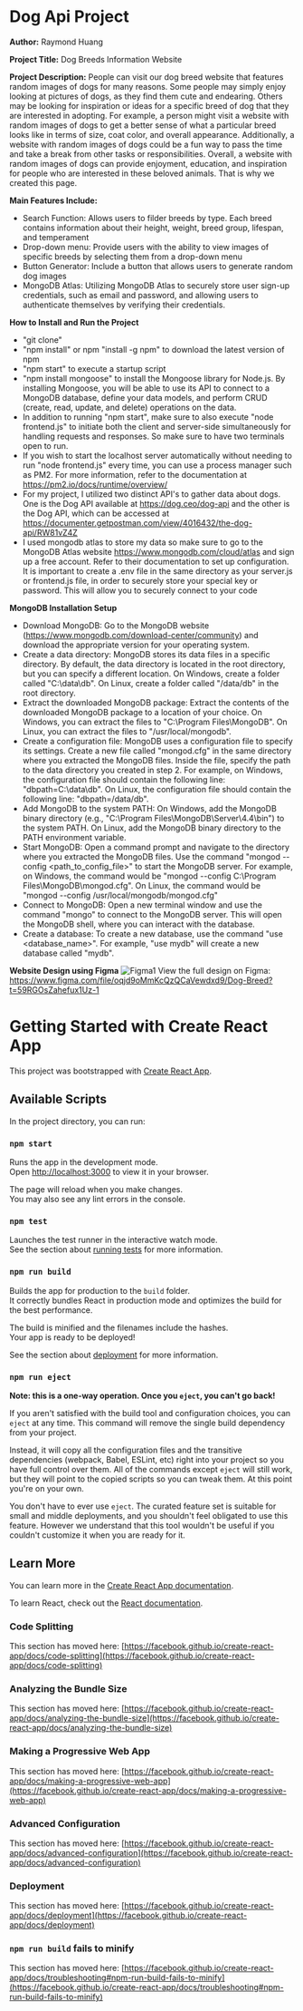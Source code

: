 # Dog Api Project
**Author:** Raymond Huang

**Project Title:** Dog Breeds Information Website  

**Project Description:** People can visit our dog breed website that features random images of dogs for many reasons. Some people may simply enjoy looking at pictures of dogs, as they find them cute and endearing. Others may be looking for inspiration or ideas for a specific breed of dog that they are interested in adopting. For example, a person might visit a website with random images of dogs to get a better sense of what a particular breed looks like in terms of size, coat color, and overall appearance. Additionally, a website with random images of dogs could be a fun way to pass the time and take a break from other tasks or responsibilities. Overall, a website with random images of dogs can provide enjoyment, education, and inspiration for people who are interested in these beloved animals. That is why we created this page.  

**Main Features Include:**
- Search Function: Allows users to filder breeds by type. Each breed contains information about their height, weight, breed group, lifespan, and temperament
- Drop-down menu: Provide users with the ability to view images of specific breeds by selecting them from a drop-down menu
- Button Generator: Include a button that allows users to generate random dog images
- MongoDB Atlas: Utilizing MongoDB Atlas to securely store user sign-up credentials, such as email and password, and allowing users to authenticate themselves by verifying their credentials.  
  
**How to Install and Run the Project**  
- "git clone"
- "npm install" or npm "install -g npm" to download the latest version of npm
- "npm start" to execute a startup script 
- "npm install mongoose" to install the Mongoose library for Node.js. By installing Mongoose, you will be able to use its API to connect to a MongoDB database, define your data models, and perform CRUD (create, read, update, and delete) operations on the data.
- In addition to running "npm start", make sure to also execute "node frontend.js" to initiate both the client and server-side simultaneously for handling requests and responses. So make sure to have two terminals open to run.  
- If you wish to start the localhost server automatically without needing to run "node frontend.js" every time, you can use a process manager such as PM2. For more information, refer to the documentation at https://pm2.io/docs/runtime/overview/
- For my project, I utilized two distinct API's to gather data about dogs. One is the Dog API available at https://dog.ceo/dog-api and the other is the Dog API, which can be accessed at https://documenter.getpostman.com/view/4016432/the-dog-api/RW81vZ4Z
- I used mongodb atlas to store my data so make sure to go to the MongoDB Atlas website https://www.mongodb.com/cloud/atlas and sign up a free account. Refer to their documentation to set up configuration. It is important to create a .env file in the same directory as your server.js or frontend.js file, in order to securely store your special key or password. This will allow you to securely connect to your code

**MongoDB Installation Setup**  
- Download MongoDB: Go to the MongoDB website (https://www.mongodb.com/download-center/community) and download the appropriate version for your operating system.  
- Create a data directory: MongoDB stores its data files in a specific directory. By default, the data directory is located in the root directory, but you can specify a different location. On Windows, create a folder called "C:\data\db". On Linux, create a folder called "/data/db" in the root directory.  
- Extract the downloaded MongoDB package: Extract the contents of the downloaded MongoDB package to a location of your choice. On Windows, you can extract the files to "C:\Program Files\MongoDB". On Linux, you can extract the files to "/usr/local/mongodb".  
- Create a configuration file: MongoDB uses a configuration file to specify its settings. Create a new file called "mongod.cfg" in the same directory where you extracted the MongoDB files. Inside the file, specify the path to the data directory you created in step 2. For example, on Windows, the configuration file should contain the following line: "dbpath=C:\data\db". On Linux, the configuration file should contain the following line: "dbpath=/data/db".
- Add MongoDB to the system PATH: On Windows, add the MongoDB binary directory (e.g., "C:\Program Files\MongoDB\Server\4.4\bin") to the system PATH. On Linux, add the MongoDB binary directory to the PATH environment variable.
- Start MongoDB: Open a command prompt and navigate to the directory where you extracted the MongoDB files. Use the command "mongod --config <path_to_config_file>" to start the MongoDB server. For example, on Windows, the command would be "mongod --config C:\Program Files\MongoDB\mongod.cfg". On Linux, the command would be "mongod --config /usr/local/mongodb/mongod.cfg"
- Connect to MongoDB: Open a new terminal window and use the command "mongo" to connect to the MongoDB server. This will open the MongoDB shell, where you can interact with the database.
- Create a database: To create a new database, use the command "use <database_name>". For example, "use mydb" will create a new database called "mydb".

**Website Design using Figma**
![Figma1](https://user-images.githubusercontent.com/52261775/214488688-a73e3932-7148-427c-8d40-49ffa9152f90.PNG)
View the full design on Figma: https://www.figma.com/file/oqjd9oMmKcQzQCaVewdxd9/Dog-Breed?t=59RGOsZahefux1Uz-1

# Getting Started with Create React App

This project was bootstrapped with [Create React App](https://github.com/facebook/create-react-app).

## Available Scripts

In the project directory, you can run:

### `npm start`

Runs the app in the development mode.\
Open [http://localhost:3000](http://localhost:3000) to view it in your browser.

The page will reload when you make changes.\
You may also see any lint errors in the console.

### `npm test`

Launches the test runner in the interactive watch mode.\
See the section about [running tests](https://facebook.github.io/create-react-app/docs/running-tests) for more information.

### `npm run build`

Builds the app for production to the `build` folder.\
It correctly bundles React in production mode and optimizes the build for the best performance.

The build is minified and the filenames include the hashes.\
Your app is ready to be deployed!

See the section about [deployment](https://facebook.github.io/create-react-app/docs/deployment) for more information.

### `npm run eject`

**Note: this is a one-way operation. Once you `eject`, you can't go back!**

If you aren't satisfied with the build tool and configuration choices, you can `eject` at any time. This command will remove the single build dependency from your project.

Instead, it will copy all the configuration files and the transitive dependencies (webpack, Babel, ESLint, etc) right into your project so you have full control over them. All of the commands except `eject` will still work, but they will point to the copied scripts so you can tweak them. At this point you're on your own.

You don't have to ever use `eject`. The curated feature set is suitable for small and middle deployments, and you shouldn't feel obligated to use this feature. However we understand that this tool wouldn't be useful if you couldn't customize it when you are ready for it.

## Learn More

You can learn more in the [Create React App documentation](https://facebook.github.io/create-react-app/docs/getting-started).

To learn React, check out the [React documentation](https://reactjs.org/).

### Code Splitting

This section has moved here: [https://facebook.github.io/create-react-app/docs/code-splitting](https://facebook.github.io/create-react-app/docs/code-splitting)

### Analyzing the Bundle Size

This section has moved here: [https://facebook.github.io/create-react-app/docs/analyzing-the-bundle-size](https://facebook.github.io/create-react-app/docs/analyzing-the-bundle-size)

### Making a Progressive Web App

This section has moved here: [https://facebook.github.io/create-react-app/docs/making-a-progressive-web-app](https://facebook.github.io/create-react-app/docs/making-a-progressive-web-app)

### Advanced Configuration

This section has moved here: [https://facebook.github.io/create-react-app/docs/advanced-configuration](https://facebook.github.io/create-react-app/docs/advanced-configuration)

### Deployment

This section has moved here: [https://facebook.github.io/create-react-app/docs/deployment](https://facebook.github.io/create-react-app/docs/deployment)

### `npm run build` fails to minify

This section has moved here: [https://facebook.github.io/create-react-app/docs/troubleshooting#npm-run-build-fails-to-minify](https://facebook.github.io/create-react-app/docs/troubleshooting#npm-run-build-fails-to-minify)
